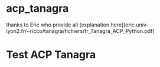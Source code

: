 # acp_tanagra

thanks to Eric who provide all (explanation here](eric.univ-lyon2.fr/~ricco/tanagra/fichiers/fr_Tanagra_ACP_Python.pdf)
# Test ACP Tanagra
